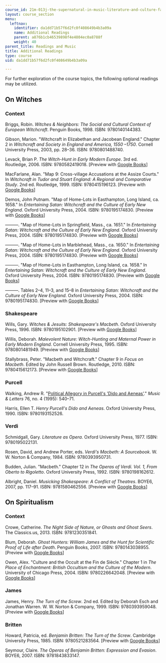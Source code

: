 ```yaml
---
course_id: 21m-013j-the-supernatural-in-music-literature-and-culture-fall-2013
layout: course_section
menu:
  leftnav:
    identifier: da1dd71b57f6d2fc0f408649b4b3a09a
    name: Additional Readings
    parent: a876b1cb46539898f4e4804ec0a8788f
    weight: 40
parent_title: Readings and Music
title: Additional Readings
type: course
uid: da1dd71b57f6d2fc0f408649b4b3a09a

---
```


For further exploration of the course topics, the following optional readings may be utilized.

On Witches
----------

### Context

Briggs, Robin. _Witches & Neighbors: The Social and Cultural Context of European Witchcraft_. Penguin Books, 1998. ISBN: 9780140144383.

Gibson, Marion. "Witchcraft in Elizabethan and Jacobean England." Chapter 2 in _Witchcraft and Society in England and America, 1550 –1750_. Cornell University Press, 2003, pp. 28–36. ISBN: 9780801488740.

Levack, Brian P. _The Witch-Hunt in Early Modern Europe_. 3rd ed. Routledge, 2006. ISBN: 9780582419018. \[Preview with [Google Books](http://books.google.com/books?id=dgoVAgAAQBAJ&pg=PAfrontcover)\]

MacFarlane, Alan. "Map 9: Cross-village Accusations at the Assize Courts." In _Witchcraft in Tudor and Stuart England: A Regional and Comparative Study_. 2nd ed. Routledge, 1999. ISBN: 9780415196123. \[Preview with [Google Books](http://books.google.com/books?id=lmfuwq0mQMUC&pg=PAfrontcover)\]

Demos, John Putnam. "Map of Home-Lots in Easthampton, Long Island, ca. 1658." In _Entertaining Satan: Witchcraft and the Culture of Early New England_. Oxford University Press, 2004. ISBN: 9780195174830. \[Preview with [Google Books](http://books.google.com/books?id=igBQccp-wqAC&pg=PAfrontcover)\]

———. "Map of Home-Lots in Springfield, Mass., ca. 1651." In _Entertaining Satan: Witchcraft and the Culture of Early New England_. Oxford University Press, 2004. ISBN: 9780195174830. \[Preview with [Google Books](http://books.google.com/books?id=igBQccp-wqAC&pg=PAfrontcover)\]

———. "Map of Home-Lots in Marblehead, Mass., ca. 1650." In _Entertaining Satan: Witchcraft and the Culture of Early New England_. Oxford University Press, 2004. ISBN: 9780195174830. \[Preview with [Google Books](http://books.google.com/books?id=igBQccp-wqAC&pg=PAfrontcover)\]

———. "Map of Home-Lots in Easthampton, Long Island, ca. 1658." In _Entertaining Satan: Witchcraft and the Culture of Early New England_. Oxford University Press, 2004. ISBN: 9780195174830. \[Preview with [Google Books](http://books.google.com/books?id=igBQccp-wqAC&pg=PAfrontcover)\]

———. Tables 2–4, 11–3, and 15–8 in _Entertaining Satan: Witchcraft and the Culture of Early New England_. Oxford University Press, 2004. ISBN: 9780195174830. \[Preview with [Google Books](http://books.google.com/books?id=igBQccp-wqAC&pg=PAfrontcover)\]

### Shakespeare

Wills, Gary. _Witches & Jesuits: Shakespeare's Macbeth_. Oxford University Press, 1996. ISBN: 9780195102901. \[Preview with [Google Books](http://books.google.com/books?id=7vXV585BiYYC&pg=PAfrontcover)\]

Willis, Deborah. _Malevolent Nature: Witch-Hunting and Maternal Power in Early Modern England_. Cornell University Press, 1995. ISBN: 9780801481949. \[Preview with [Google Books](http://books.google.com/books?id=daUnzBruYlwC&pg=PAfrontcover)\]

Stallybrass, Peter. "Macbeth and Witchcraft." Chapter 9 in _Focus on Macbeth_. Edited by John Russell Brown. Routledge, 2010. ISBN: 9780415612173. \[Preview with [Google Books](http://books.google.com/books?id=LbHe3BTA3ewC&pg=PA189#v=onepage)\]

### Purcell

Walking, Andrew R. "[Political Allegory in Purcell's 'Dido and Aeneas'](http://connection.ebscohost.com/c/articles/9511290291/political-allegory-purcells-dido-aeneas)." _Music & Letters_ 76, no. 4 (1995): 540–71.

Harris, Ellen T. _Henry Purcell's Dido and Aeneas_. Oxford University Press, 1990. ISBN: 9780193152526.

### Verdi

Schmidgall, Gary. _Literature as Opera_. Oxford University Press, 1977. ISBN: 9780195022131.

Rosen, David, and Andrew Porter, eds. _Verdi's Macbeth: A Sourcebook_. W. W. Norton & Company, 1984. ISBN: 9780393950731.

Budden, Julian. "Macbeth." Chapter 12 in _The Operas of Verdi. Vol. 1, From Oberto to Rigoletto_. Oxford University Press, 1992. ISBN: 9780198162612.

Albright, Daniel. _Musicking Shakespeare: A Conflict of Theatres_. BOYE6, 2007, pp. 117–91. ISBN: 9781580462556. \[Preview with [Google Books](http://books.google.com/books?id=s9H1SwjmavsC&pg=PA117#v=onepage)\]

On Spiritualism
---------------

### Context

Crowe, Catherine. _The Night Side of Nature, or Ghosts and Ghost Seers_. The Classics.us, 2013. ISBN: 9781230351841.

Blum, Deborah. _Ghost Hunters: William James and the Hunt for Scientific Proof of Life after Death_. Penguin Books, 2007. ISBN: 9780143038955. \[Preview with [Google Books](http://books.google.com/books?id=CKb9lvlOZnIC&pg=PAfrontcover)\]

Owen, Alex. "Culture and the Occult at the Fin de Siècle." Chapter 1 in _The Place of Enchantment: British Occultism and the Culture of the Modern_. University of Chicago Press, 2004. ISBN: 9780226642048. \[Preview with [Google Books](http://books.google.com/books?id=rQYaGEBuRHYC&pg=PA9#v=onepage)\]

### James

James, Henry. _The Turn of the Screw_. 2nd ed. Edited by Deborah Esch and Jonathan Warren. W. W. Norton & Company, 1999. ISBN: 9780393959048. \[Preview with [Google Books](https://books.google.com/books/about/The_Turn_of_the_Screw.html?id=OnPHMgEACAAJ)\]

### Britten

Howard, Patricia, ed. _Benjamin Britten: The Turn of the Screw_. Cambridge University Press, 1985. ISBN: 9780521283564. \[Preview with [Google Books](http://books.google.com/books?id=PzU_IX5ICvkC&pg=PAfrontcover)\]

Seymour, Claire. _The Operas of Benjamin Britten: Expression and Evasion_. BOYE6, 2007. ISBN: 9781843833147.